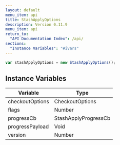```yaml
---
layout: default
menu_item: api
title: StashApplyOptions
description: Version 0.11.9
menu_item: api
return_to:
  "API Documentation Index": /api/
sections:
  "Instance Variables": "#ivars"
---
```


```js
var stashApplyOptions = new StashApplyOptions();
```

## <a name="ivars"></a>Instance Variables

| Variable | Type |
| --- | --- |
| <a name="checkoutOptions"></a>checkoutOptions | CheckoutOptions |
| <a name="flags"></a>flags | Number |
| <a name="progressCb"></a>progressCb | StashApplyProgressCb |
| <a name="progressPayload"></a>progressPayload | Void |
| <a name="version"></a>version | Number |

